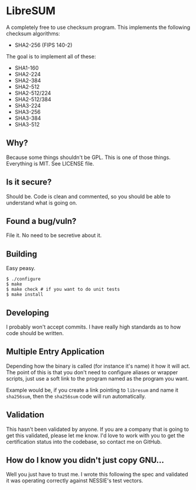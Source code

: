 # LibreSUM
A completely free to use checksum program. This implements the following
checksum algorithms:
  - SHA2-256 (FIPS 140-2)

The goal is to implement all of these:
  - SHA1-160
  - SHA2-224
  - SHA2-384
  - SHA2-512
  - SHA2-512/224
  - SHA2-512/384
  - SHA3-224
  - SHA3-256
  - SHA3-384
  - SHA3-512

## Why?
Because some things shouldn't be GPL. This is one of those things. Everything
is MIT. See LICENSE file.

## Is it secure?
Should be. Code is clean and commented, so you should be able to understand
what is going on.

## Found a bug/vuln?
File it. No need to be secretive about it.

## Building
Easy peasy.

    $ ./configure
    $ make
    $ make check # if you want to do unit tests
    $ make install

## Developing
I probably won't accept commits. I have really high standards as to how code
should be written.

## Multiple Entry Application
Depending how the binary is called (for instance it's name) it how it will act.
The point of this is that you don't need to configure aliases or wrapper
scripts, just use a soft link to the program named as the program you want.

Example would be, if you create a link pointing to `libresum` and name it
`sha256sum`, then the `sha256sum` code will run automatically.

## Validation
This hasn't been validated by anyone. If you are a company that is going to get
this validated, please let me know. I'd love to work with you to get the
certification status into the codebase, so contact me on GitHub.

## How do I know you didn't just copy GNU...
Well you just have to trust me. I wrote this following the spec and validated
it was operating correctly against NESSIE's test vectors.
